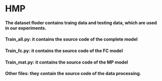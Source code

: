 # HMP

#### The dataset floder contains traing data and testing data, which are used in our experiments.
#### Train_all.py: it contains the source code of the complete model
#### Train_fc.py: it contains the source code of the FC model
#### Train_mat.py: it contains the source code of the MP model
#### Other files: they contain the source code of the data processing.
